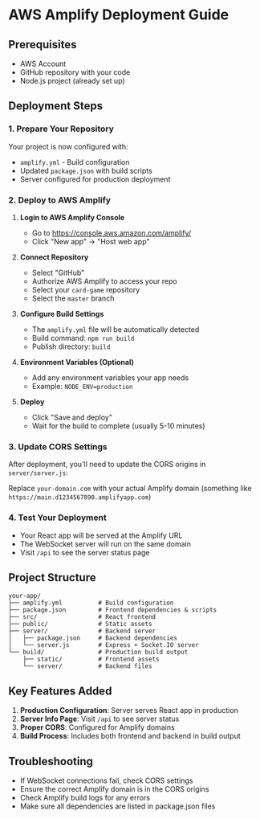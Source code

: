 # AWS Amplify Deployment Guide

## Prerequisites
- AWS Account
- GitHub repository with your code
- Node.js project (already set up)

## Deployment Steps

### 1. Prepare Your Repository
Your project is now configured with:
- `amplify.yml` - Build configuration
- Updated `package.json` with build scripts
- Server configured for production deployment

### 2. Deploy to AWS Amplify

1. **Login to AWS Amplify Console**
   - Go to https://console.aws.amazon.com/amplify/
   - Click "New app" → "Host web app"

2. **Connect Repository**
   - Select "GitHub"
   - Authorize AWS Amplify to access your repo
   - Select your `card-game` repository
   - Select the `master` branch

3. **Configure Build Settings**
   - The `amplify.yml` file will be automatically detected
   - Build command: `npm run build`
   - Publish directory: `build`

4. **Environment Variables (Optional)**
   - Add any environment variables your app needs
   - Example: `NODE_ENV=production`

5. **Deploy**
   - Click "Save and deploy"
   - Wait for the build to complete (usually 5-10 minutes)

### 3. Update CORS Settings
After deployment, you'll need to update the CORS origins in `server/server.js`:

Replace `your-domain.com` with your actual Amplify domain (something like `https://main.d1234567890.amplifyapp.com`)

### 4. Test Your Deployment
- Your React app will be served at the Amplify URL
- The WebSocket server will run on the same domain
- Visit `/api` to see the server status page

## Project Structure
```
your-app/
├── amplify.yml          # Build configuration
├── package.json         # Frontend dependencies & scripts
├── src/                 # React frontend
├── public/              # Static assets
├── server/              # Backend server
│   ├── package.json     # Backend dependencies
│   └── server.js        # Express + Socket.IO server
└── build/               # Production build output
    ├── static/          # Frontend assets
    └── server/          # Backend files
```

## Key Features Added
1. **Production Configuration**: Server serves React app in production
2. **Server Info Page**: Visit `/api` to see server status
3. **Proper CORS**: Configured for Amplify domains
4. **Build Process**: Includes both frontend and backend in build output

## Troubleshooting
- If WebSocket connections fail, check CORS settings
- Ensure the correct Amplify domain is in the CORS origins
- Check Amplify build logs for any errors
- Make sure all dependencies are listed in package.json files
